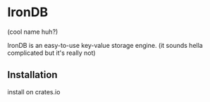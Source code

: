 # IronDB

(cool name huh?)

IronDB is an easy-to-use key-value storage engine.
(it sounds hella complicated but it's really not)

## Installation<br>
install on crates.io
